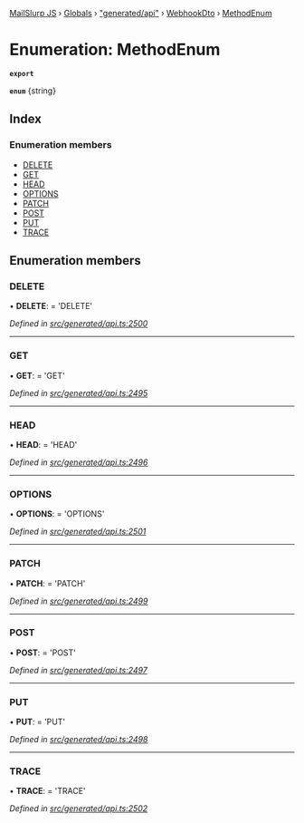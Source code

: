 [MailSlurp JS](../README.md) › [Globals](../globals.md) › ["generated/api"](../modules/_generated_api_.md) › [WebhookDto](../modules/_generated_api_.webhookdto.md) › [MethodEnum](_generated_api_.webhookdto.methodenum.md)

# Enumeration: MethodEnum

**`export`** 

**`enum`** {string}

## Index

### Enumeration members

* [DELETE](_generated_api_.webhookdto.methodenum.md#delete)
* [GET](_generated_api_.webhookdto.methodenum.md#get)
* [HEAD](_generated_api_.webhookdto.methodenum.md#head)
* [OPTIONS](_generated_api_.webhookdto.methodenum.md#options)
* [PATCH](_generated_api_.webhookdto.methodenum.md#patch)
* [POST](_generated_api_.webhookdto.methodenum.md#post)
* [PUT](_generated_api_.webhookdto.methodenum.md#put)
* [TRACE](_generated_api_.webhookdto.methodenum.md#trace)

## Enumeration members

###  DELETE

• **DELETE**: =  <any>'DELETE'

*Defined in [src/generated/api.ts:2500](https://github.com/mailslurp/mailslurp-client-ts-js/blob/7518dcd/src/generated/api.ts#L2500)*

___

###  GET

• **GET**: =  <any>'GET'

*Defined in [src/generated/api.ts:2495](https://github.com/mailslurp/mailslurp-client-ts-js/blob/7518dcd/src/generated/api.ts#L2495)*

___

###  HEAD

• **HEAD**: =  <any>'HEAD'

*Defined in [src/generated/api.ts:2496](https://github.com/mailslurp/mailslurp-client-ts-js/blob/7518dcd/src/generated/api.ts#L2496)*

___

###  OPTIONS

• **OPTIONS**: =  <any>'OPTIONS'

*Defined in [src/generated/api.ts:2501](https://github.com/mailslurp/mailslurp-client-ts-js/blob/7518dcd/src/generated/api.ts#L2501)*

___

###  PATCH

• **PATCH**: =  <any>'PATCH'

*Defined in [src/generated/api.ts:2499](https://github.com/mailslurp/mailslurp-client-ts-js/blob/7518dcd/src/generated/api.ts#L2499)*

___

###  POST

• **POST**: =  <any>'POST'

*Defined in [src/generated/api.ts:2497](https://github.com/mailslurp/mailslurp-client-ts-js/blob/7518dcd/src/generated/api.ts#L2497)*

___

###  PUT

• **PUT**: =  <any>'PUT'

*Defined in [src/generated/api.ts:2498](https://github.com/mailslurp/mailslurp-client-ts-js/blob/7518dcd/src/generated/api.ts#L2498)*

___

###  TRACE

• **TRACE**: =  <any>'TRACE'

*Defined in [src/generated/api.ts:2502](https://github.com/mailslurp/mailslurp-client-ts-js/blob/7518dcd/src/generated/api.ts#L2502)*

